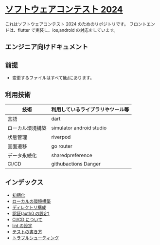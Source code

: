 # [ソフトウェアコンテスト 2024](https://www.ogis-ri.co.jp/otc/contest/)

これはソフトウェアコンテスト 2024 のためのリポジトリです。
フロントエンドは、flutter で実装し、ios,android の対応をしています。

## エンジニア向けドキュメント

## 前提

- 変更するファイルはすべて[lib/](./lib/)にあります。

## 利用技術

| 技術             | 利用しているライブラリやツール等 |
| ---------------- | -------------------------------- |
| 言語             | dart                             |
| ローカル環境構築 | simulator android studio         |
| 状態管理         | riverpod                         |
| 画面遷移         | go router                        |
| データ永続化     | sharedpreference                 |
| CI/CD            | githubactions Danger             |

## インデックス

- [初期化](./docs/init.md)
- [ローカルの環境構築](./docs/local-step.md)
- [ディレクトリ構成](./docs/directly.md)
- [認証(auth0 の設定)](./docs/auth0.md)
- [CI/CD について](./docs/cicd.md)
- [lint の設定](./docs/Lint.md)
- [テストの書き方](./docs/add-test.md)
- [トラブルシューティング](.docs/trable.md)

